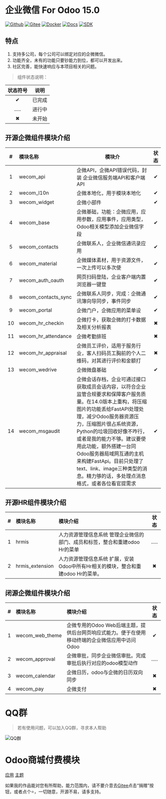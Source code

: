 # 企业微信 For Odoo 15.0


[![Github](http://img.shields.io/badge/Wecom15.0-Github-4cb648.svg?style=flat&colorA=8F8F8F)](https://github.com/rainbow-studio-solution/wecom)
[![Gitee](http://img.shields.io/badge/Wecom15.0-Gitee-875A7B.svg?style=flat&colorA=8F8F8F)](https://gitee.com/rainbowstudio/wecom)
[![Docker](http://img.shields.io/badge/Wecom15.0-Docker-C22D40.svg?style=flat&colorA=8F8F8F)](https://hub.docker.com/r/rainbowstudiosolution/wecom_for_odoo)
[![Docs](http://img.shields.io/badge/Wecom15.0-Docs-F34B7D.svg?style=flat&colorA=8F8F8F)](https://docs.rstudio.xyz/zh/14.0/wecom)
[![SDK](http://img.shields.io/badge/企微SDK-API-F34B7D.svg?style=flat&colorA=8F8F8F)](https://gitee.com/rainbowstudio/wecom_sdk_service/tree/15.0//)

## 特点

1. 支持多公司，每个公司可以绑定对应的企微微信。
2. 功能齐全，未有的功能只要钞能力到位，都可以开发出来。
3. 社区完善，能快速响应与本项目相关的问题。

> 组件状态说明：
> 
| 状态符号 |  说明  |
| :------: | :----: |
|    ✔     | 已完成 |
|  .....   | 进行中 |
|    ✖     | 未开始 |

## 开源企微组件模块介绍


|   #   | 模块名称            | 模块介                                                                                                                                                                                                                                                                                                                                                                                                              | 状态  |
| :---: | :------------------ | ------------------------------------------------------------------------------------------------------------------------------------------------------------------------------------------------------------------------------------------------------------------------------------------------------------------------------------------------------------------------------------------------------------------- | :---: |
|   1   | wecom_api           | 企微API，企微API错误代码，封装 企业微信服务端API和客户端API                                                                                                                                                                                                                                                                                                                                                         |   ✔   |
|   2   | wecom_l10n          | 企微本地化，用于模块本地化                                                                                                                                                                                                                                                                                                                                                                                          |   ✔   |
|   3   | wecom_widget        | 企微小部件                                                                                                                                                                                                                                                                                                                                                                                                          |   ✔   |
|   4   | wecom_base          | 企微基础，功能：企微应用，应用参数，应用事件，应用类型，Odoo相关模型添加企业微信字段                                                                                                                                                                                                                                                                                                                                |   ✔   |
|   5   | wecom_contacts      | 企微联系人，企业微信通讯录应用                                                                                                                                                                                                                                                                                                                                                                                      |   ✔   |
|   6   | wecom_material      | 企微媒体素材，用于资源文件，一次上传可以多次使                                                                                                                                                                                                                                                                                                                                                                      |   ✔   |
|   7   | wecom_auth_oauth    | 网页扫码登陆，企业客户端内置浏览器一键登                                                                                                                                                                                                                                                                                                                                                                            |   ✔   |
|   8   | wecom_contacts_sync | 企微联系人同步，完成：企微通讯簿向导同步，事件同步                                                                                                                                                                                                                                                                                                                                                                  |   ✔   |
|   9   | wecom_portal        | 企微门户，企微应用的菜单设                                                                                                                                                                                                                                                                                                                                                                                          |   ✔   |
|  10   | wecom_hr_checkin    | 企微打卡，获取企微的打卡数据及相关分析报表                                                                                                                                                                                                                                                                                                                                                                          |   ✖   |
|  11   | wecom_hr_attendance | 企微考勤排班                                                                                                                                                                                                                                                                                                                                                                                                        |   ✖   |
|  12   | wecom_hr_appraisal  | 企微员工评价，适用于服务行业，客人扫码员工胸前的个人二维码，对其进行评价和金额打                                                                                                                                                                                                                                                                                                                                    |   ✖   |
|  13   | wecom_wedrive       | 企微微盘基础                                                                                                                                                                                                                                                                                                                                                                                                        |   ✔   |
|  14   | wecom_msgaudit      | 企微会话存档，企业可通过接口获取成员会话内容，以符合企业监管合规要求和保障客户服务质量。在14.0版本上重构，将压缩图片的功能丢给FastAPI处理处理，减少Odoo服务器资源压力，压缩图片很占系统资源，Python的垃圾回收好像不咋行，或者是我的能力不够。建议要使用此功能，额外搭建一台同Odoo服务器局域网互通的主机来构建FastApi。目前只处理了text、link、image三种类型的消息。精力够的话，多处理点消息格式，或者各位看官提需求 |   ✔   |




## 开源HR组件模块介绍

|   #   | 模块名称        | 模块介绍                                                                         | 状态  |
| :---: | :-------------- | :------------------------------------------------------------------------------- | :---: |
|   1   | hrmis           | 人力资源管理信息系统 管理企业微信的部门、成员和标签，整合和重建odoo Hr的菜单     | ..... |
|   2   | hrmis_extension | 人力资源管理信息系统 扩展，安装Odoo中所有Hr相关的模块，整合和重建odoo Hr的菜单。 |   ✖   |

## 闭源企微组件模块介绍

|   #   | 模块名称        | 模块介绍                                                                                       | 状态  |
| :---: | :-------------- | :--------------------------------------------------------------------------------------------- | :---: |
|   1   | wecom_web_theme | 企微专用的Odoo Web后端主题，提供后台网页响应式能力。便于在使用移动终端的企业微信应用中访问Odoo |   ✔   |
|   2   | wecom_approval  | 企微审批，同步企业微信审批。完成审批后执行对应的odoo模型动作                                   | ..... |
|   3   | wecom_calendar  | 企微日历，odoo与企微的日历双向同步                                                             |   ✖   |
|   4   | wecom_pay       | 企微支付                                                                                       |   ✖   |


# QQ群

>若有使用问题，可以加入QQ群，寻求本人帮助

![QQ群](doc/img/QQ群二维码.png)

# Odoo商城付费模块

<a href="https://apps.odoo.com/apps/modules/browse?search=RStudio" target="_blank">应用</a>
<a href="https://apps.odoo.com/apps/themes/browse?search=RStudio" target="_blank">主题</a>


如果我的作品能对您有所帮助，能力范围内，请不要介意去<a href="https://gitee.com/rainbowstudio/wecom">Gitee</a>点击“捐赠”按钮，或者点个⭐，一切随意，开源不易，请多支持。

